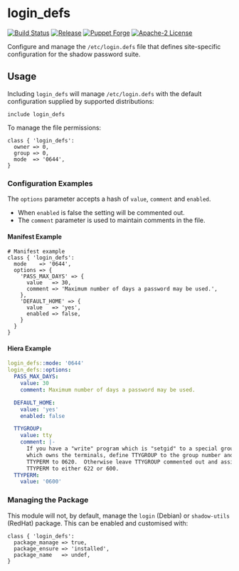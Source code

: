# login_defs

[![Build Status](https://github.com/gibbs/puppet-login_defs/workflows/CI/badge.svg)](https://github.com/gibbs/puppet-login_defs/actions?query=workflow%3ACI)
[![Release](https://github.com/gibbs/puppet-login_defs/workflows/Release/badge.svg)](https://github.com/gibbs/puppet-login_defs/actions?query=workflow%3ARelease)
[![Puppet Forge](https://img.shields.io/puppetforge/v/genv/login_defs.svg?maxAge=2592000?style=plastic)](https://forge.puppet.com/genv/login_defs)
[![Apache-2 License](https://img.shields.io/github/license/gibbs/puppet-login_defs.svg)](LICENSE)

Configure and manage the `/etc/login.defs` file that defines site-specific
configuration for the shadow password suite.

## Usage

Including `login_defs` will manage `/etc/login.defs` with the default
configuration supplied by supported distributions:

```puppet
include login_defs
```

To manage the file permissions:

```puppet
class { 'login_defs':
  owner => 0,
  group => 0,
  mode  => '0644',
}
```

### Configuration Examples

The `options` parameter accepts a hash of `value`, `comment` and `enabled`.

- When `enabled` is false the setting will be commented out.
- The `comment` parameter is used to maintain comments in the file.

#### Manifest Example

```puppet
# Manifest example
class { 'login_defs':
  mode    => '0644',
  options => {
    'PASS_MAX_DAYS' => {
      value   => 30,
      comment => 'Maximum number of days a password may be used.',
    },
    'DEFAULT_HOME' => {
      value   => 'yes',
      enabled => false,
    }
  }
}
```

#### Hiera Example

```yaml
login_defs::mode: '0644'
login_defs::options:
  PASS_MAX_DAYS:
    value: 30
    comment: Maximum number of days a password may be used.

  DEFAULT_HOME:
    value: 'yes'
    enabled: false

  TTYGROUP:
    value: tty
    comment: |-
      If you have a "write" program which is "setgid" to a special group
      which owns the terminals, define TTYGROUP to the group number and
      TTYPERM to 0620.  Otherwise leave TTYGROUP commented out and assign
      TTYPERM to either 622 or 600.
  TTYPERM:
    value: '0600'
```

### Managing the Package

This module will not, by default, manage the `login` (Debian) or
`shadow-utils` (RedHat) package. This can be enabled and customised with:

```puppet
class { 'login_defs':
  package_manage => true,
  package_ensure => 'installed',
  package_name   => undef,
}
```
